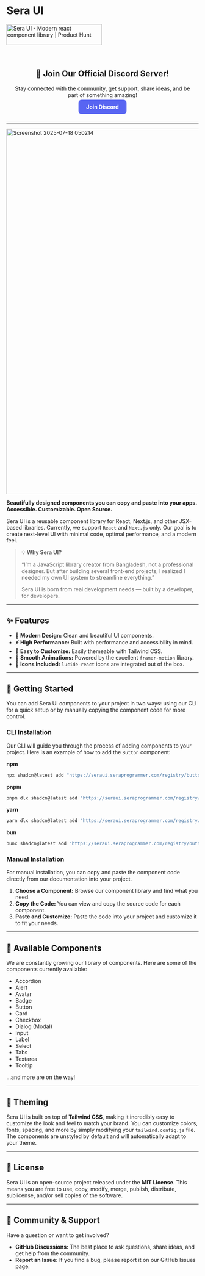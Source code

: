 # Sera UI
<a href="https://www.producthunt.com/products/sera-ui?embed=true&utm_source=badge-featured&utm_medium=badge&utm_source=badge-sera&#0045;ui" target="_blank"><img src="https://api.producthunt.com/widgets/embed-image/v1/featured.svg?post_id=994756&theme=light&t=1752876970839" alt="Sera&#0032;UI - Modern&#0032;react&#0032;component&#0032;library | Product Hunt" style="width: 250px; height: 54px;" width="250" height="54" /></a>
<div style="text-align: center; padding: 20px;">
  <h2>🚀 Join Our Official Discord Server!</h2>
  <p>Stay connected with the community, get support, share ideas, and be part of something amazing!</p>
  <a href="https://discord.gg/XqQkbTptvJ" target="_blank" style="padding: 10px 20px; background-color: #5865F2; color: white; border-radius: 8px; text-decoration: none; font-weight: bold;">
    Join Discord
  </a>
</div>

---

<img width="1638" height="958" alt="Screenshot 2025-07-18 050214" src="https://github.com/user-attachments/assets/ef7fe2e7-e085-4cfb-bbed-7f2e53c9bee6" />

**Beautifully designed components you can copy and paste into your apps. Accessible. Customizable. Open Source.**

Sera UI is a reusable component library for React, Next.js, and other JSX-based libraries. Currently, we support `React` and `Next.js` only. Our goal is to create next-level UI with minimal code, optimal performance, and a modern feel.

> 💡 **Why Sera UI?**
>
> “I’m a JavaScript library creator from Bangladesh, not a professional designer. But after building several front-end projects, I realized I needed my own UI system to streamline everything.”
>
> Sera UI is born from real development needs — built by a developer, for developers.

---

## ✨ Features

* **🎨 Modern Design:** Clean and beautiful UI components.
* **⚡ High Performance:** Built with performance and accessibility in mind.
* **🧱 Easy to Customize:** Easily themeable with Tailwind CSS.
* **🔄 Smooth Animations:** Powered by the excellent `framer-motion` library.
* **🧩 Icons Included:** `lucide-react` icons are integrated out of the box.

---

## 🚀 Getting Started

You can add Sera UI components to your project in two ways: using our CLI for a quick setup or by manually copying the component code for more control.

### CLI Installation

Our CLI will guide you through the process of adding components to your project. Here is an example of how to add the `Button` component:

**npm**
```bash
npx shadcn@latest add "https://seraui.seraprogrammer.com/registry/button.json"
```

**pnpm**
```bash
pnpm dlx shadcn@latest add "https://seraui.seraprogrammer.com/registry/button.json"
```

**yarn**
```bash
yarn dlx shadcn@latest add "https://seraui.seraprogrammer.com/registry/button.json"
```

**bun**
```bash
bunx shadcn@latest add "https://seraui.seraprogrammer.com/registry/button.json"
```

### Manual Installation

For manual installation, you can copy and paste the component code directly from our documentation into your project.

1.  **Choose a Component:** Browse our component library and find what you need.
2.  **Copy the Code:** You can view and copy the source code for each component.
3.  **Paste and Customize:** Paste the code into your project and customize it to fit your needs.

---

## 🧩 Available Components

We are constantly growing our library of components. Here are some of the components currently available:

* Accordion
* Alert
* Avatar
* Badge
* Button
* Card
* Checkbox
* Dialog (Modal)
* Input
* Label
* Select
* Tabs
* Textarea
* Tooltip

...and more are on the way!

---

## 🎨 Theming

Sera UI is built on top of **Tailwind CSS**, making it incredibly easy to customize the look and feel to match your brand. You can customize colors, fonts, spacing, and more by simply modifying your `tailwind.config.js` file. The components are unstyled by default and will automatically adapt to your theme.

---

## 📜 License

Sera UI is an open-source project released under the **MIT License**. This means you are free to use, copy, modify, merge, publish, distribute, sublicense, and/or sell copies of the software.

---

## 💬 Community & Support

Have a question or want to get involved?

* **GitHub Discussions:** The best place to ask questions, share ideas, and get help from the community.
* **Report an Issue:** If you find a bug, please report it on our GitHub Issues page.
